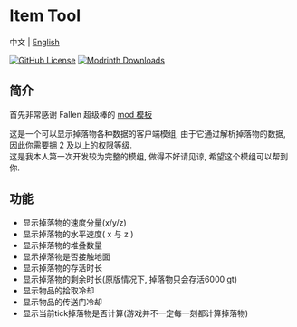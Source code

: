 # Item Tool
中文 | [English](./README.MD)

[![GitHub License](https://img.shields.io/github/license/RethinkQAQ/ItemTool)](http://www.gnu.org/licenses/lgpl-3.0.html)
[![Modrinth Downloads](https://img.shields.io/modrinth/dt/6bLR2Z5d?label=Modrith%20Download&color=green)](https://modrinth.com/mod/item-tool)


## 简介

首先非常感谢 Fallen 超级棒的 [mod 模板](https://github.com/Fallen-Breath/fabric-mod-template)  

这是一个可以显示掉落物各种数据的客户端模组, 由于它通过解析掉落物的数据, 因此你需要拥 2 及以上的权限等级.  
这是我本人第一次开发较为完整的模组, 做得不好请见谅, 希望这个模组可以帮到你.

## 功能

- 显示掉落物的速度分量(x/y/z)
- 显示掉落物的水平速度( x 与 z )
- 显示掉落物的堆叠数量
- 显示掉落物是否接触地面
- 显示掉落物的存活时长
- 显示掉落物的剩余时长(原版情况下, 掉落物只会存活6000 gt)
- 显示物品的拾取冷却
- 显示物品的传送门冷却
- 显示当前tick掉落物是否计算(游戏并不一定每一刻都计算掉落物)